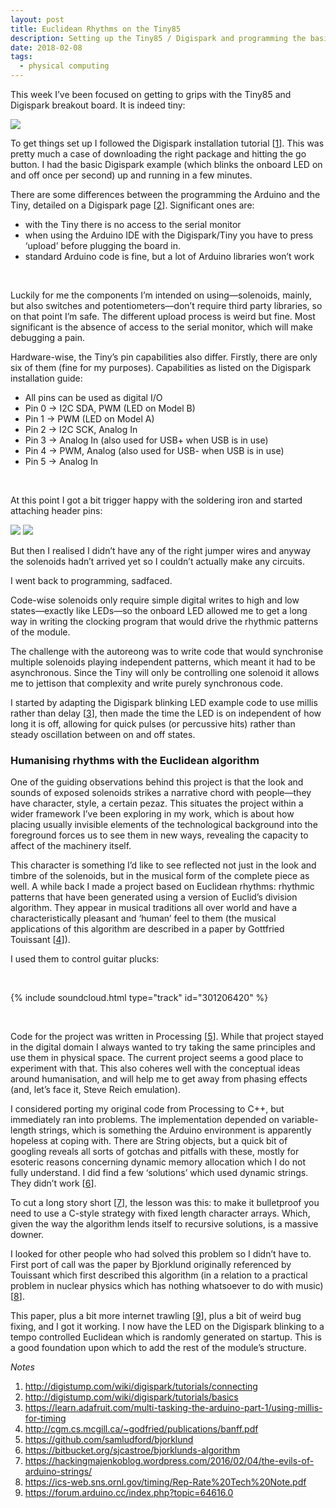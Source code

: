```yaml
---
layout: post
title: Euclidean Rhythms on the Tiny85
description: Setting up the Tiny85 / Digispark and programming the basic module
date: 2018-02-08
tags:
  - physical computing
---
```


This week I’ve been focused on getting to grips with the Tiny85 and Digispark breakout board. It is indeed tiny:

<img src="{{site.url}}/assets/images/tiny-1.jpg">  

To get things set up I followed the Digispark installation tutorial [<a href="http://digistump.com/wiki/digispark/tutorials/connecting">1</a>]. This was pretty much a case of downloading the right package and hitting the go button. I had the basic Digispark example (which blinks the onboard LED on and off once per second) up and running in a few minutes.

There are some differences between the programming the Arduino and the Tiny, detailed on a Digispark page [<a href="http://digistump.com/wiki/digispark/tutorials/basics">2</a>]. Significant ones are:

- with the Tiny there is no access to the serial monitor
- when using the Arduino IDE with the Digispark/Tiny you have to press ‘upload’ before plugging the board in.
- standard Arduino code is fine, but a lot of Arduino libraries won’t work

<br />

Luckily for me the components I’m intended on using—solenoids, mainly, but also switches and potentiometers—don’t require third party libraries, so on that point I’m safe. The different upload process is weird but fine. Most significant is the absence of access to the serial monitor, which will make debugging a pain.

Hardware-wise, the Tiny’s pin capabilities also differ. Firstly, there are only six of them (fine for my purposes). Capabilities as listed on the Digispark installation guide:

- All pins can be used as digital I/O
- Pin 0 → I2C SDA, PWM (LED on Model B)
- Pin 1 → PWM (LED on Model A)
- Pin 2 → I2C SCK, Analog In
- Pin 3 → Analog In (also used for USB+ when USB is in use)
- Pin 4 → PWM, Analog (also used for USB- when USB is in use)
- Pin 5 → Analog In

<br />

At this point I got a bit trigger happy with the soldering iron and started attaching header pins:

<img src="{{site.url}}/assets/images/tiny-2.jpg">  
<img src="{{site.url}}/assets/images/tiny-3.jpg">  

But then I realised I didn’t have any of the right jumper wires and anyway the solenoids hadn’t arrived yet so I couldn’t actually make any circuits.

I went back to programming, sadfaced.

Code-wise solenoids only require simple digital writes to high and low states—exactly like LEDs—so the onboard LED allowed me to get a long way in writing the clocking program that would drive the rhythmic patterns of the module.

The challenge with the autoreong was to write code that would synchronise multiple solenoids playing independent patterns, which meant it had to be asynchronous. Since the Tiny will only be controlling one solenoid it allows me to jettison that complexity and write purely synchronous code.

I started by adapting the Digispark blinking LED example code to use millis rather than delay [<a href="https://learn.adafruit.com/multi-tasking-the-arduino-part-1/using-millis-for-timing">3</a>], then made the time the LED is on independent of how long it is off, allowing for quick pulses (or percussive hits) rather than steady oscillation between on and off states.

### Humanising rhythms with the Euclidean algorithm

One of the guiding observations behind this project is that the look and sounds of exposed solenoids strikes a narrative chord with people—they have character, style, a certain pezaz. This situates the project within a wider framework I’ve been exploring in my work, which is about how placing usually invisible elements of the technological background into the foreground forces us to see them in new ways, revealing the capacity to affect of the machinery itself.

This character is something I’d like to see reflected not just in the look and timbre of the solenoids, but in the musical form of the complete piece as well. A while back I made a project based on Euclidean rhythms: rhythmic patterns that have been generated using a version of Euclid’s division algorithm. They appear in musical traditions all over world and have a characteristically pleasant and ‘human’ feel to them (the musical applications of this algorithm are described in a paper by Gottfried Touissant [<a href="http://cgm.cs.mcgill.ca/~godfried/publications/banff.pdf">4</a>]).

I used them to control guitar plucks:

<br />

{% include soundcloud.html type="track" id="301206420" %}

<br />

Code for the project was written in Processing [<a href="https://github.com/samludford/bjorklund">5</a>]. While that project stayed in the digital domain I always wanted to try taking the same principles and use them in physical space. The current project seems a good place to experiment with that. This also coheres well with the conceptual ideas around humanisation, and will help me to get away from phasing effects (and, let’s face it, Steve Reich emulation).

I considered porting my original code from Processing to C++, but immediately ran into problems. The implementation depended on variable-length strings, which is something the Arduino environment is apparently hopeless at coping with. There are String objects, but a quick bit of googling reveals all sorts of gotchas and pitfalls with these, mostly for esoteric reasons concerning dynamic memory allocation which I do not fully understand. I did find a few ‘solutions’ which used dynamic strings. They didn’t work [<a href="https://bitbucket.org/sjcastroe/bjorklunds-algorithm">6</a>].

To cut a long story short [<a href="https://hackingmajenkoblog.wordpress.com/2016/02/04/the-evils-of-arduino-strings/">7</a>], the lesson was this: to make it bulletproof you need to use a C-style strategy with fixed length character arrays. Which, given the way the algorithm lends itself to recursive solutions, is a massive downer.

I looked for other people who had solved this problem so I didn’t have to. First port of call was the paper by Bjorklund originally referenced by Touissant which first described this algorithm (in a relation to a practical problem in nuclear physics which has nothing whatsoever to do with music) [<a href="https://ics-web.sns.ornl.gov/timing/Rep-Rate%20Tech%20Note.pdf">8</a>].

This paper, plus a bit more internet trawling [<a href="https://forum.arduino.cc/index.php?topic=64616.0">9</a>], plus a bit of weird bug fixing, and I got it working. I now have the LED on the Digispark blinking to a tempo controlled Euclidean which is randomly generated on startup. This is a good foundation upon which to add the rest of the module’s structure.

<i>Notes</i>

1.	<a href="http://digistump.com/wiki/digispark/tutorials/connecting">http://digistump.com/wiki/digispark/tutorials/connecting</a>
2.	<a href="http://digistump.com/wiki/digispark/tutorials/basics">http://digistump.com/wiki/digispark/tutorials/basics</a>
3.	<a href="https://learn.adafruit.com/multi-tasking-the-arduino-part-1/using-millis-for-timing">https://learn.adafruit.com/multi-tasking-the-arduino-part-1/using-millis-for-timing</a>
4.	<a href="http://cgm.cs.mcgill.ca/~godfried/publications/banff.pdf">http://cgm.cs.mcgill.ca/~godfried/publications/banff.pdf</a>
5.	<a href="https://github.com/samludford/bjorklund">https://github.com/samludford/bjorklund</a>
6.	<a href="https://bitbucket.org/sjcastroe/bjorklunds-algorithm">https://bitbucket.org/sjcastroe/bjorklunds-algorithm</a>
7. <a href="https://hackingmajenkoblog.wordpress.com/2016/02/04/the-evils-of-arduino-strings/">https://hackingmajenkoblog.wordpress.com/2016/02/04/the-evils-of-arduino-strings/</a>
8.	<a href="https://ics-web.sns.ornl.gov/timing/Rep-Rate%20Tech%20Note.pdf">https://ics-web.sns.ornl.gov/timing/Rep-Rate%20Tech%20Note.pdf</a>
9.	<a href="https://forum.arduino.cc/index.php?topic=64616.0">https://forum.arduino.cc/index.php?topic=64616.0</a>

